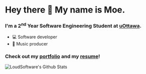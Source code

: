 # Hey there 👋 My name is Moe.

<!--
**moebachrouch/moebachrouch** is a ✨ _special_ ✨ repository because its `README.md` (this file) appears on your GitHub profile.-->

### I'm a 2<sup>nd</sup> Year Software Engineering Student at [uOttawa].

* 💻  Software developer
* 🎹  Music producer

### Check out my [portfolio] and my [resume]!

<img align="left" alt="LoudSoftware's Github Stats" src="https://github-readme-stats.vercel.app/api?username=moebachrouch&show_icons=true&hide_border=true" />

[uOttawa]: https://www.uottawa.ca/en
[portfolio]: https://moebachrouch.github.io/my-website/
[resume]: https://moebachrouch.github.io/my-website/moe-bachrouch-resume.pdf
